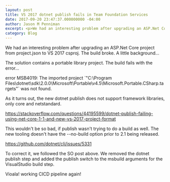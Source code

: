 ```yaml
---
layout: post
title: VS 2017 dotnet publish fails in Team Foundation Services
date: 2017-09-20 23:47:37.000000000 -04:00
author: Jason M Penniman
excerpt: <p>We had an interesting problem after upgrading an ASP.Net Core project from project.json to VS 2017 csproj. The build broke. A little background...</p>
category: Blog
---
```

<p>We had an interesting problem after upgrading an ASP.Net Core project from project.json to VS 2017 csproj.  The build broke.  A little background...</p>
<p>The solution contains a portable library project.  The build fails with the error...</p>
<p>error MSB4019: The imported project `"C:\Program Files\dotnet\sdk\2.0.0\Microsoft\Portable\v4.5\Microsoft.Portable.CSharp.targets"` was not found.</p>
<p>As it turns out, the new dotnet publish does not support framework libraries, only core and netstandard.  </p>
<p><a href="https://stackoverflow.com/questions/44195599/dotnet-publish-failing-using-net-core-1-1-and-new-vs-2017-project-format">https://stackoverflow.com/questions/44195599/dotnet-publish-failing-using-net-core-1-1-and-new-vs-2017-project-format</a></p>
<p>This wouldn't be so bad, if publish wasn't trying to do a build as well.  The new tooling doesn't have the --no-build option prior to 2.1 being released.</p>
<p><a href="https://github.com/dotnet/cli/issues/5331">https://github.com/dotnet/cli/issues/5331</a></p>
<p> </p>
<p>To correct it, we followed the SO post above.  We removed the dotnet publish step and added the publish switch to the msbuild arguments for the VisualStudio build step.</p>
<p>Vioala! working CICD pipeline again!</p>
<p> </p>
<p> </p>
